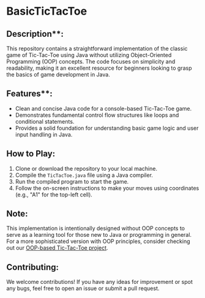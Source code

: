# BasicTicTacToe

## Description**:
This repository contains a straightforward implementation of the classic game of Tic-Tac-Toe using Java without utilizing Object-Oriented Programming (OOP) concepts. The code focuses on simplicity and readability, making it an excellent resource for beginners looking to grasp the basics of game development in Java.

## Features**:
* Clean and concise Java code for a console-based Tic-Tac-Toe game.
* Demonstrates fundamental control flow structures like loops and conditional statements.
* Provides a solid foundation for understanding basic game logic and user input handling in Java.

## How to Play:
1. Clone or download the repository to your local machine.
2. Compile the `TicTacToe.java` file using a Java compiler.
3. Run the compiled program to start the game.
4. Follow the on-screen instructions to make your moves using coordinates (e.g., "A1" for the top-left cell).

## Note:
This implementation is intentionally designed without OOP concepts to serve as a learning tool for those new to Java or programming in general. For a more sophisticated version with OOP principles, consider checking out our [OOP-based Tic-Tac-Toe project](link_to_oop_version).

## Contributing:
We welcome contributions! If you have any ideas for improvement or spot any bugs, feel free to open an issue or submit a pull request.
